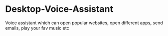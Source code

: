 # Desktop-Voice-Assistant
Voice assistant which can open popular
websites, open different apps, send emails,
play your fav music etc
